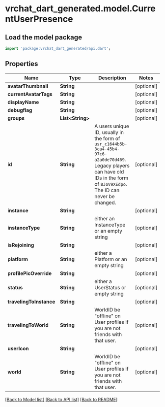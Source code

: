 # vrchat_dart_generated.model.CurrentUserPresence

## Load the model package
```dart
import 'package:vrchat_dart_generated/api.dart';
```

## Properties
Name | Type | Description | Notes
------------ | ------------- | ------------- | -------------
**avatarThumbnail** | **String** |  | [optional] 
**currentAvatarTags** | **String** |  | [optional] 
**displayName** | **String** |  | [optional] 
**debugflag** | **String** |  | [optional] 
**groups** | **List&lt;String&gt;** |  | [optional] 
**id** | **String** | A users unique ID, usually in the form of `usr_c1644b5b-3ca4-45b4-97c6-a2a0de70d469`. Legacy players can have old IDs in the form of `8JoV9XEdpo`. The ID can never be changed. | [optional] 
**instance** | **String** |  | [optional] 
**instanceType** | **String** | either an InstanceType or an empty string | [optional] 
**isRejoining** | **String** |  | [optional] 
**platform** | **String** | either a Platform or an empty string | [optional] 
**profilePicOverride** | **String** |  | [optional] 
**status** | **String** | either a UserStatus or empty string | [optional] 
**travelingToInstance** | **String** |  | [optional] 
**travelingToWorld** | **String** | WorldID be \"offline\" on User profiles if you are not friends with that user. | [optional] 
**userIcon** | **String** |  | [optional] 
**world** | **String** | WorldID be \"offline\" on User profiles if you are not friends with that user. | [optional] 

[[Back to Model list]](../README.md#documentation-for-models) [[Back to API list]](../README.md#documentation-for-api-endpoints) [[Back to README]](../README.md)


